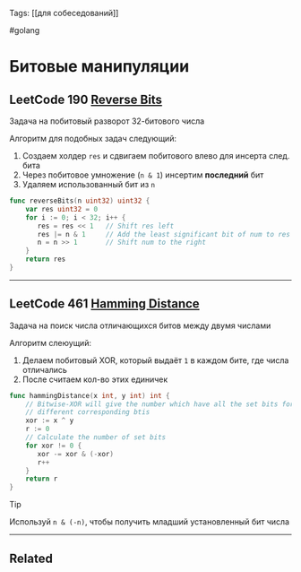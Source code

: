 Tags: [[для собеседований]]

#golang 



# Битовые манипуляции



## **LeetCode 190** [Reverse Bits](https://leetcode.com/problems/reverse-bits/)


Задача на побитовый разворот 32-битового числа

Алгоритм для подобных задач следующий:

1. Создаем холдер `res` и сдвигаем побитового влево для инсерта след. бита
2. Через побитовое умножение (`n & 1`) инсертим **последний** бит
3. Удаляем использованный бит из `n`

```go
func reverseBits(n uint32) uint32 {  
    var res uint32 = 0  
    for i := 0; i < 32; i++ {  
       res = res << 1   // Shift res left  
       res |= n & 1     // Add the least significant bit of num to res  
       n = n >> 1       // Shift num to the right  
    }  
    return res  
}
```


---


## **LeetCode 461** [Hamming Distance](https://leetcode.com/problems/hamming-distance/)


Задача на поиск числа отличающихся битов между двумя числами

Алгоритм слеюущий:

1. Делаем побитовый XOR, который выдаёт `1` в каждом бите, где числа отличались
2. После считаем кол-во этих единичек

```go
func hammingDistance(x int, y int) int {  
    // Bitwise-XOR will give the number which have all the set bits for 
    // different corresponding btis  
    xor := x ^ y  
    r := 0  
    // Calculate the number of set bits  
    for xor != 0 {  
       xor -= xor & (-xor)  
       r++  
    }  
    return r  
}
```


> [!tip] 
> Используй `n & (-n)`, чтобы получить младший установленный бит числа 



---


## Related


